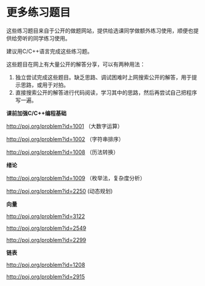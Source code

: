 # 更多练习题目

这些练习题目来自于公开的做题网站，提供给选课同学做额外练习使用，顺便也提供给旁听的同学练习使用。

建议用C/C++语言完成这些练习题。

这些题目在网上有大量公开的解答分享，可以有两种用法：

1. 独立尝试完成这些题目。缺乏思路、调试困难时上网搜索公开的解答，用于提示思路，或用于对拍。
2. 直接搜索公开的解答进行代码阅读，学习其中的思路，然后再尝试自己把程序写一遍。

**课前加强C/C++编程基础**


http://poj.org/problem?id=1001 （大数字运算）

http://poj.org/problem?id=1002 （字符串排序）

http://poj.org/problem?id=1008 （历法转换）

**绪论**

http://poj.org/problem?id=1009 （枚举法，复杂度分析）

http://poj.org/problem?id=2250 (动态规划)



**向量**

http://poj.org/problem?id=3122

http://poj.org/problem?id=2549

http://poj.org/problem?id=2299 

**链表**

http://poj.org/problem?id=1208

http://poj.org/problem?id=2915

